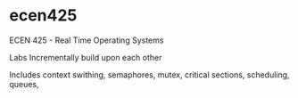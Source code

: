 # ecen425

ECEN 425 - Real Time Operating Systems

Labs Incrementally build upon each other

Includes context swithing, semaphores, mutex, critical sections, scheduling, queues,
